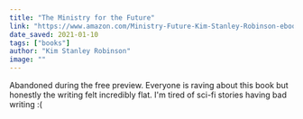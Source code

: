```yaml
---
title: "The Ministry for the Future"
link: "https://www.amazon.com/Ministry-Future-Kim-Stanley-Robinson-ebook/dp/B084FY1NXB"
date_saved: 2021-01-10
tags: ["books"]
author: "Kim Stanley Robinson"
image: ""
---
```


Abandoned during the free preview. Everyone is raving about this book but honestly the writing felt incredibly flat. I'm tired of sci-fi stories having bad writing :(

